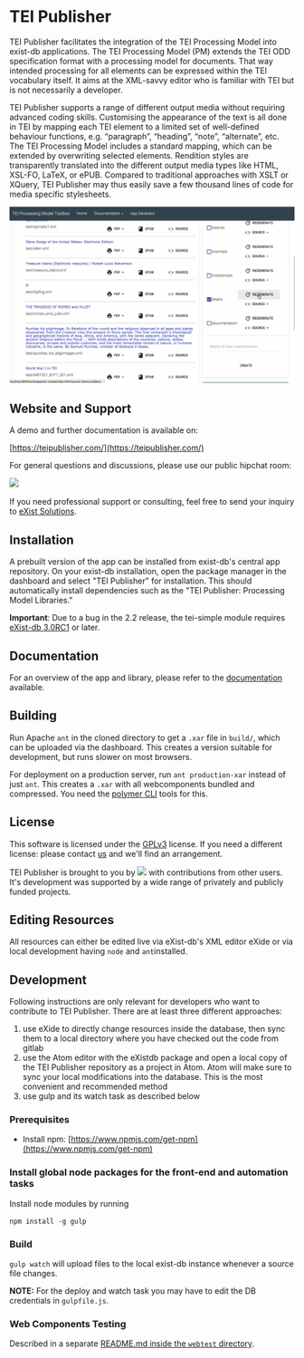 # TEI Publisher

TEI Publisher facilitates the integration of the TEI Processing Model into exist-db applications. The TEI Processing Model (PM) extends the TEI ODD specification format with a processing model for documents. That way intended processing for all elements can be expressed within the TEI vocabulary itself. It aims at the XML-savvy editor who is familiar with TEI but is not necessarily a developer.

TEI Publisher supports a range of different output media without requiring advanced coding skills. Customising the appearance of the text is all done in TEI by mapping each TEI element to a limited set of well-defined behaviour functions, e.g. “paragraph”, “heading”, “note”, “alternate”, etc. The TEI Processing Model includes a standard mapping, which can be extended by overwriting selected elements. Rendition styles are transparently translated into the different output media types like HTML, XSL-FO, LaTeX, or ePUB. Compared to traditional approaches with XSLT or XQuery, TEI Publisher may thus easily save a few thousand lines of code for media specific stylesheets.

![Editing an ODD](data/doc/EditODD.gif)

## Website and Support

A demo and further documentation is available on:

[https://teipublisher.com/](https://teipublisher.com/)

For general questions and discussions, please use our public hipchat room:

<a href="https://www.hipchat.com/gROkvVTMA">
<img src="https://www.hipchat.com/img/design_align/hipchat-logo-small.svg" width="128"/>
</a>

If you need professional support or consulting, feel free to send your inquiry to [eXist Solutions](mailto:mail@existsolutions.com).

## Installation

A prebuilt version of the app can be installed from exist-db's central app repository. On your exist-db installation, open the package manager in the dashboard and select "TEI Publisher" for installation. This should automatically install dependencies such as the "TEI Publisher: Processing Model Libraries."

**Important**: Due to a bug in the 2.2 release, the tei-simple module requires [eXist-db 3.0RC1](https://bintray.com/existdb/releases/exist/3.0.RC1/view/files) or later.

## Documentation

For an overview of the app and library, please refer to the [documentation](http://teipublisher.com/exist/apps/tei-publisher/doc/documentation.xml) available.

## Building

Run Apache `ant` in the cloned directory to get a `.xar` file in `build/`, which can be uploaded
via the dashboard. This creates a version suitable for development, but runs slower on most browsers.

For deployment on a production server, run `ant production-xar` instead of just `ant`.
This creates a `.xar` with all webcomponents bundled and compressed. You need the [polymer CLI](https://polymer-library.polymer-project.org/2.0/docs/tools/polymer-cli) tools for this.

## License

This software is licensed under the [GPLv3](https://www.gnu.org/licenses/gpl-3.0.en.html) license. If you need a different license: please contact [us](mailto:mail@existsolutions.com) and we'll find an arrangement.

TEI Publisher is brought to you by <a href="http://existsolutions.com"><img src="http://teipublisher.com/img/existsolutions.svg" width="128"/></a> with contributions from other users. It's development was supported by a wide range of privately and publicly funded projects.

## Editing Resources

All resources can either be edited live via eXist-db's XML editor eXide or via local development having `node` and `ant`installed.

## Development

Following instructions are only relevant for developers who want to contribute to TEI Publisher. There are at least three different approaches:

1. use eXide to directly change resources inside the database, then sync them to a local directory where you have checked out the code from gitlab
2. use the Atom editor with the eXistdb package and open a local copy of the TEI Publisher repository as a project in Atom. Atom will make sure to sync your local modifications into the database. This is the most convenient and recommended method
3. use gulp and its watch task as described below

### Prerequisites
*   Install npm: [https://www.npmjs.com/get-npm](https://www.npmjs.com/get-npm)


### Install global node packages for the front-end and automation tasks

Install node modules by running

    npm install -g gulp


### Build

`gulp watch` will upload files to the local exist-db instance whenever a source file changes.

**NOTE:** For the deploy and watch task you may have to edit the DB credentials in `gulpfile.js`.

### Web Components Testing

Described in a separate [README.md inside the `webtest` directory](webtest/README.md).
